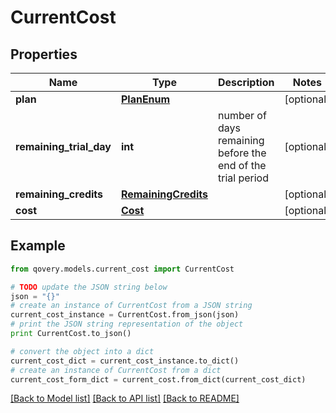 # CurrentCost


## Properties

Name | Type | Description | Notes
------------ | ------------- | ------------- | -------------
**plan** | [**PlanEnum**](PlanEnum.md) |  | [optional] 
**remaining_trial_day** | **int** | number of days remaining before the end of the trial period | [optional] 
**remaining_credits** | [**RemainingCredits**](RemainingCredits.md) |  | [optional] 
**cost** | [**Cost**](Cost.md) |  | [optional] 

## Example

```python
from qovery.models.current_cost import CurrentCost

# TODO update the JSON string below
json = "{}"
# create an instance of CurrentCost from a JSON string
current_cost_instance = CurrentCost.from_json(json)
# print the JSON string representation of the object
print CurrentCost.to_json()

# convert the object into a dict
current_cost_dict = current_cost_instance.to_dict()
# create an instance of CurrentCost from a dict
current_cost_form_dict = current_cost.from_dict(current_cost_dict)
```
[[Back to Model list]](../README.md#documentation-for-models) [[Back to API list]](../README.md#documentation-for-api-endpoints) [[Back to README]](../README.md)


